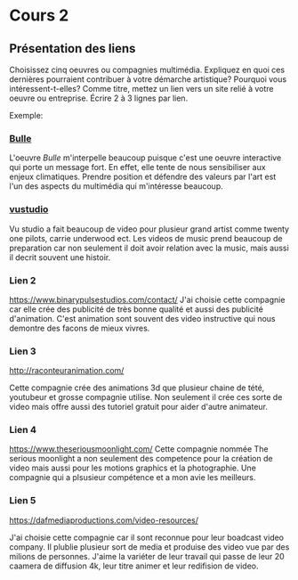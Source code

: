 # Cours 2
## Présentation des liens
Choisissez cinq oeuvres ou compagnies multimédia. Expliquez en quoi ces dernières pourraient contribuer à votre démarche artistique? Pourquoi vous intéressent-t-elles? Comme titre, mettez un lien vers un site relié à votre oeuvre ou entreprise. Écrire 2 à 3 lignes par lien.

Exemple: 
### [Bulle](https://www.onf.ca/interactif/bulle/) 
L'oeuvre *Bulle* m'interpelle beaucoup puisque c'est une oeuvre interactive qui porte un message fort. En effet, elle tente de nous sensibiliser aux enjeux climatiques. Prendre position et défendre des valeurs par l'art est l'un des aspects du multimédia qui m'intéresse beaucoup. 

### [vustudio](https://vustudio.com/nashville/?utm_term=&utm_campaign=Search+-+Vu+Studio+-+Local+Campaigns&utm_source=adwords&utm_medium=ppc&hsa_acc=6132081366&hsa_cam=17461677318&hsa_grp=145583272492&hsa_ad=617831601050&hsa_src=g&hsa_tgt=dsa-1729991563419&hsa_kw=&hsa_mt=&hsa_net=adwords&hsa_ver=3&gclid=EAIaIQobChMIo-7Gx_il-gIVSDizAB1c5w_GEAAYASAAEgKeVPD_BwE) 
Vu studio a fait beaucoup de video pour plusieur grand artist comme twenty one pilots, carrie underwood ect. Les videos de music prend beaucoup de preparation car non seulement il doit avoir relation avec la music, mais aussi il decrit souvent une histoir. 

### Lien 2 
https://www.binarypulsestudios.com/contact/
J'ai choisie cette compagnie car elle crée des publicité de très bonne qualité et aussi des publicité d'animation. C'est animation sont souvent des video instructive qui nous demontre des facons de mieux vivres. 

### Lien 3
http://raconteuranimation.com/

Cette compagnie crée des animations 3d que plusieur chaine de tété, youtubeur et grosse compagnie utilise. Non seulement il crée ces sorte de video mais offre aussi des tutoriel gratuit pour aider d'autre animateur.

### Lien 4 
https://www.theseriousmoonlight.com/
Cette compagnie nommée The serious moonlight a non seulement des competence pour la création de video mais aussi pour les motions graphics et la photographie. Une compagnie qui a plsusieur compétence et a mon avie les meilleurs.

### Lien 5 
https://dafmediaproductions.com/video-resources/

J'ai choisie cette compagnie car il sont reconnue pour leur boadcast video company. Il plublie plusieur sort de media et produise des video vue par des milions de personnes. J'aime la variéter de leur travail qui passe de leur 20 caamera de diffusion 4k, leur titre animer et leur redifision de video.

